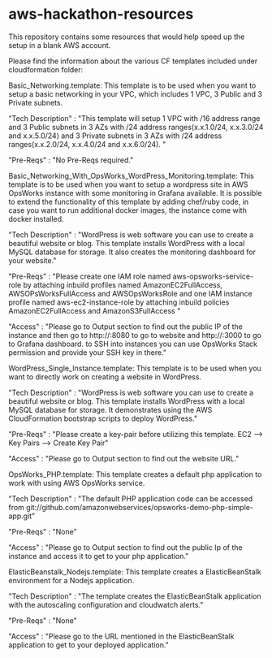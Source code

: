 # aws-hackathon-resources
This repository contains some resources that would help speed up the setup in a blank AWS account.

Please find the information about the various CF templates included under cloudformation folder:

Basic_Networking.template: This template is to be used when you want to setup a basic networking in your VPC, which includes 1 VPC, 3 Public and 3 Private subnets.

  "Tech Description" : "This template will setup 1 VPC with /16 address range and 3 Public subnets in 3 AZs with /24 address ranges(x.x.1.0/24, x.x.3.0/24 and x.x.5.0/24) and 3 Private subnets in 3 AZs with /24 address ranges(x.x.2.0/24, x.x.4.0/24 and x.x.6.0/24). "

  "Pre-Reqs" : "No Pre-Reqs required."

Basic_Networking_With_OpsWorks_WordPress_Monitoring.template: This template is to be used when you want to setup a wordpress site in AWS OpsWorks instance with some monitoring in Grafana available. It is possible to extend the functionality of this template by adding chef/ruby code, in case you want to run additional docker images, the instance come with docker installed.

   "Tech Description" : "WordPress is web software you can use to create a beautiful website or blog. This template installs WordPress with a local MySQL database for storage. It also creates the monitoring dashboard for your website."

   "Pre-Reqs" : "Please create one IAM role named aws-opsworks-service-role by attaching inbuild profiles named AmazonEC2FullAccess, AWSOPsWorksFullAccess and AWSOpsWorksRole and one IAM instance profile named aws-ec2-instance-role by attaching inbuild policies AmazonEC2FullAccess and AmazonS3FullAccess "

   "Access" : "Please go to Output section to find out the public IP of the instance and then go to http://<public-ip>:8080 to go to website and http://<public-ip>:3000 to go to Grafana dashboard. to SSH into instances you can use OpsWorks Stack permission and provide your SSH key in there."

WordPress_Single_Instance.template: This template is to be used when you want to directly work on creating a website in WordPress.

  "Tech Description" : "WordPress is web software you can use to create a beautiful website or blog. This template installs WordPress with a local MySQL database for storage. It demonstrates using the AWS CloudFormation bootstrap scripts to deploy WordPress."

  "Pre-Reqs" : "Please create a key-pair before utilizing this template. EC2 --> Key Pairs --> Create Key Pair"

  "Access" : "Please go to Output section to find out the website URL."

OpsWorks_PHP.template: This template creates a default php application to work with using AWS OpsWorks service.

  "Tech Description" : "The default PHP application code can be accessed from git://github.com/amazonwebservices/opsworks-demo-php-simple-app.git"

  "Pre-Reqs" : "None"

  "Access" : "Please go to Output section to find out the public Ip of the instance and access it to get to your php application."

ElasticBeanstalk_Nodejs.template: This template creates a ElasticBeanStalk environment for a Nodejs application.

  "Tech Description" : "The template creates the ElasticBeanStalk application with the autoscaling configuration and cloudwatch alerts."

  "Pre-Reqs" : "None"

  "Access" : "Please go to the URL mentioned in the ElasticBeanStalk application to get to your deployed application."

